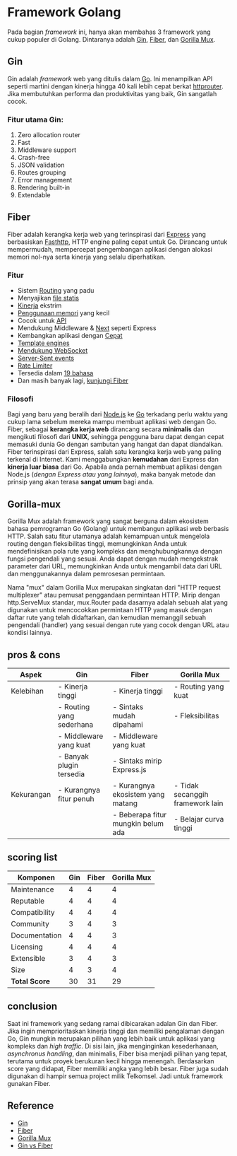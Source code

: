 # Framework Golang

Pada bagian *framework* ini, hanya akan membahas 3 framework yang cukup populer di Golang. Dintaranya adalah [Gin](https://github.com/gin-gonic/gin), [Fiber](https://github.com/gofiber/fiber), dan [Gorilla Mux](https://github.com/gorilla/mux).

## Gin

Gin adalah _framework_ web yang ditulis dalam [Go](https://go.dev/). Ini menampilkan API seperti martini dengan kinerja hingga 40 kali lebih cepat berkat [httprouter](https://github.com/julienschmidt/httprouter). Jika membutuhkan performa dan produktivitas yang baik, Gin sangatlah cocok.

### Fitur utama Gin:
1. Zero allocation router
2. Fast
3. Middleware support
4. Crash-free
5. JSON validation
6. Routes grouping
7. Error management
8. Rendering built-in
9. Extendable

## Fiber

Fiber adalah kerangka kerja web yang terinspirasi dari [Express](https://github.com/expressjs/express) yang berbasiskan [Fasthttp](https://github.com/valyala/fasthttp), HTTP engine paling cepat untuk Go. Dirancang untuk mempermudah, mempercepat pengembangan aplikasi dengan alokasi memori nol-nya serta kinerja yang selalu diperhatikan.

### Fitur

- Sistem [Routing](https://docs.gofiber.io/guide/routing) yang padu
- Menyajikan [file statis](https://docs.gofiber.io/api/app#static)
- [Kinerja](https://docs.gofiber.io/extra/benchmarks) ekstrim
- [Penggunaan memori](https://docs.gofiber.io/extra/benchmarks) yang kecil
- Cocok untuk [API](https://docs.gofiber.io/api/ctx)
- Mendukung Middleware & [Next](https://docs.gofiber.io/api/ctx#next) seperti Express
- Kembangkan aplikasi dengan [Cepat](https://dev.to/koddr/welcome-to-fiber-an-express-js-styled-fastest-web-framework-written-with-on-golang-497)
- [Template engines](https://github.com/gofiber/template)
- [Mendukung WebSocket](https://github.com/gofiber/websocket)
- [Server-Sent events](https://github.com/gofiber/recipes/tree/master/sse)
- [Rate Limiter](https://docs.gofiber.io/api/middleware/limiter)
- Tersedia dalam [19 bahasa](https://docs.gofiber.io/)
- Dan masih banyak lagi, [kunjungi Fiber](https://docs.gofiber.io/)

### Filosofi

Bagi yang baru yang beralih dari [Node.js](https://nodejs.org/en/about/) ke [Go](https://go.dev/doc/) terkadang perlu waktu yang cukup lama sebelum mereka mampu membuat aplikasi web dengan Go. Fiber, sebagai **kerangka kerja web** dirancang secara **minimalis** dan mengikuti filosofi dari **UNIX**, sehingga pengguna baru dapat dengan cepat memasuki dunia Go dengan sambutan yang hangat dan dapat diandalkan. Fiber terinspirasi dari Express, salah satu kerangka kerja web yang paling terkenal di
Internet. Kami menggabungkan **kemudahan** dari Express dan **kinerja luar biasa** dari Go. Apabila anda pernah membuat aplikasi dengan Node.js (_dengan Express atau yang lainnya_), maka banyak metode dan prinsip yang akan terasa **sangat umum**
bagi anda.

## Gorilla-mux

Gorilla Mux adalah framework yang sangat berguna dalam ekosistem bahasa pemrograman Go (Golang) untuk membangun aplikasi web berbasis HTTP. Salah satu fitur utamanya adalah kemampuan untuk mengelola routing dengan fleksibilitas tinggi, memungkinkan Anda untuk mendefinisikan pola rute yang kompleks dan menghubungkannya dengan fungsi pengendali yang sesuai. Anda dapat dengan mudah mengekstrak parameter dari URL, memungkinkan Anda untuk mengambil data dari URL dan menggunakannya dalam pemrosesan permintaan.

Nama "mux" dalam Gorilla Mux merupakan singkatan dari "HTTP request multiplexer" atau pemusat penggandaan permintaan HTTP. Mirip dengan http.ServeMux standar, mux.Router pada dasarnya adalah sebuah alat yang digunakan untuk mencocokkan permintaan HTTP yang masuk dengan daftar rute yang telah didaftarkan, dan kemudian memanggil sebuah pengendali (handler) yang sesuai dengan rute yang cocok dengan URL atau kondisi lainnya. 

## pros & cons

| Aspek      | Gin                      | Fiber                              | Gorilla Mux                      |
|------------|--------------------------|------------------------------------|----------------------------------|
| Kelebihan  | - Kinerja tinggi         | - Kinerja tinggi                   | - Routing yang kuat              |
|            | - Routing yang sederhana | - Sintaks mudah dipahami           | - Fleksibilitas                  |
|            | - Middleware yang kuat   | - Middleware yang kuat             |                                  |
|            | - Banyak plugin tersedia | - Sintaks mirip Express.js         |                                  |
| Kekurangan | - Kurangnya fitur penuh  | - Kurangnya ekosistem yang matang  | - Tidak secanggih framework lain |
|            |                          | - Beberapa fitur mungkin belum ada | - Belajar curva tinggi           |

## scoring list

| Komponen        | Gin | Fiber | Gorilla Mux |
|-----------------|-----|-------|-------------|
| Maintenance     | 4   | 4     | 4           |
| Reputable       | 4   | 4     | 4           |
| Compatibility   | 4   | 4     | 4           |
| Community       | 3   | 4     | 3           |
| Documentation   | 4   | 4     | 3           |
| Licensing       | 4   | 4     | 4           |
| Extensible      | 3   | 4     | 3           |
| Size            | 4   | 3     | 4           |
| **Total Score** | 30  | 31    | 29          |

## conclusion

Saat ini framework yang sedang ramai dibicarakan adalan Gin dan Fiber. Jika ingin memprioritaskan kinerja tinggi dan memiliki pengalaman dengan Go, Gin mungkin merupakan pilihan yang lebih baik untuk aplikasi yang kompleks dan *high traffic*. Di sisi lain, jika menginginkan kesederhanaan, *asynchronus handling*, dan minimalis, Fiber bisa menjadi pilihan yang tepat, terutama untuk proyek berukuran kecil hingga menengah. Berdasarkan score yang didapat, Fiber memiliki angka yang lebih besar. Fiber juga sudah digunakan di hampir semua project milik Telkomsel. Jadi untuk framework gunakan Fiber.

## Reference

- [Gin](https://github.com/gin-gonic/gin)
- [Fiber](https://github.com/gofiber/fiber)
- [Gorilla Mux](https://github.com/gorilla/mux)
- [Gin vs Fiber](https://medium.com/@ksandeeptech07/golang-gin-vs-fiber-explained-1ca0e7a97bad)